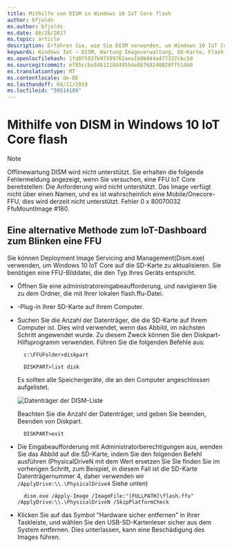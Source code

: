 ```yaml
---
title: Mithilfe von DISM in Windows 10 IoT Core flash
author: bfjelds
ms.author: bfjelds
ms.date: 08/28/2017
ms.topic: article
description: Erfahren Sie, wie Sie DISM verwenden, um Windows 10 IoT Core auf eine Micro SD-Karte zu aktualisieren.
keywords: Windows Iot – DISM, Wartung Imageverwaltung, SD-Karte, Flash, Betriebssystem
ms.openlocfilehash: 1fd075037b97399762aea1b0b844a477337cbc5d
ms.sourcegitcommit: ef85ccba54b1118d49554e88768240020ff514b0
ms.translationtype: MT
ms.contentlocale: de-DE
ms.lasthandoff: 04/11/2019
ms.locfileid: "59514109"
---
```

# <a name="use-dism-to-flash-windows-10-iot-core"></a>Mithilfe von DISM in Windows 10 IoT Core flash

> [!NOTE]
> Offlinewartung DISM wird nicht unterstützt. Sie erhalten die folgende Fehlermeldung angezeigt, wenn Sie versuchen, eine FFU IoT Core bereitstellen: Die Anforderung wird nicht unterstützt.
> Das Image verfügt nicht über einen Namen, und es ist wahrscheinlich eine Mobile/Onecore-FFU, dies wird derzeit nicht unterstützt.
> Fehler 0 x 80070032 FfuMountImage #160.

## <a name="an-alternative-method-to-iot-dashboard-for-flashing-a-ffu"></a>Eine alternative Methode zum IoT-Dashboard zum Blinken eine FFU

Sie können Deployment Image Servicing and Management(Dism.exe) verwenden, um Windows 10 IoT Core auf die SD-Karte zu aktualisieren. Sie benötigen eine FFU-Bilddatei, die den Typ Ihres Geräts entspricht. 

* Öffnen Sie eine administratoreingabeaufforderung, und navigieren Sie zu dem Ordner, die mit Ihrer lokalen flash.ffu-Datei.

* -Plug-in Ihrer SD-Karte auf Ihrem Computer. 

* Suchen Sie die Anzahl der Datenträger, die die SD-Karte auf Ihrem Computer ist.  Dies wird verwendet, wenn das Abbild, im nächsten Schritt angewendet wurde.  Zu diesem Zweck können Sie den Diskpart-Hilfsprogramm verwenden.  Führen Sie die folgenden Befehle aus:

        c:\FFUFolder>diskpart

        DISKPART>list disk

    Es sollten alle Speichergeräte, die an den Computer angeschlossen aufgelistet. 

    ![Datenträger der DISM-Liste](../media/Dism/DiskpartListDisk.png)

    Beachten Sie die Anzahl der Datenträger, und geben Sie beenden, Beenden von Diskpart. 

        DISKPART>exit

* Die Eingabeaufforderung mit Administratorberechtigungen aus, wenden Sie das Abbild auf die SD-Karte, indem Sie den folgenden Befehl ausführen (PhysicalDriveN mit dem Wert ersetzen Sie Sie finden Sie im vorherigen Schritt, zum Beispiel, in diesem Fall ist die SD-Karte Datenträgernummer 4, daher verwenden wir `/ApplyDrive:\\.\PhysicalDrive4` Siehe unten)

        dism.exe /Apply-Image /ImageFile:"[FULLPATH]\flash.ffu" /ApplyDrive:\\.\PhysicalDriveN /SkipPlatformCheck

* Klicken Sie auf das Symbol "Hardware sicher entfernen" in Ihrer Taskleiste, und wählen Sie den USB-SD-Kartenleser sicher aus dem System entfernen.  Dies unterlassen, kann eine Beschädigung des Images führen.

